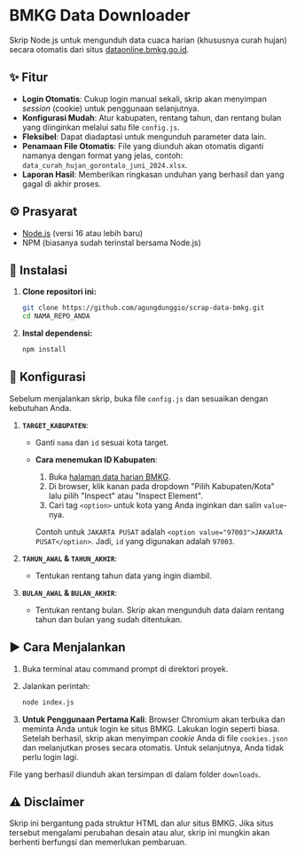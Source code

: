 # BMKG Data Downloader

Skrip Node.js untuk mengunduh data cuaca harian (khususnya curah hujan) secara otomatis dari situs [dataonline.bmkg.go.id](https://dataonline.bmkg.go.id).

## ✨ Fitur

-   **Login Otomatis**: Cukup login manual sekali, skrip akan menyimpan *session* (cookie) untuk penggunaan selanjutnya.
-   **Konfigurasi Mudah**: Atur kabupaten, rentang tahun, dan rentang bulan yang diinginkan melalui satu file `config.js`.
-   **Fleksibel**: Dapat diadaptasi untuk mengunduh parameter data lain.
-   **Penamaan File Otomatis**: File yang diunduh akan otomatis diganti namanya dengan format yang jelas, contoh: `data_curah_hujan_gorontalo_juni_2024.xlsx`.
-   **Laporan Hasil**: Memberikan ringkasan unduhan yang berhasil dan yang gagal di akhir proses.

## ⚙️ Prasyarat

-   [Node.js](https://nodejs.org/) (versi 16 atau lebih baru)
-   NPM (biasanya sudah terinstal bersama Node.js)

## 🚀 Instalasi

1.  **Clone repositori ini:**
    ```bash
    git clone https://github.com/agungdunggio/scrap-data-bmkg.git
    cd NAMA_REPO_ANDA
    ```

2.  **Instal dependensi:**
    ```bash
    npm install
    ```

## 🔧 Konfigurasi

Sebelum menjalankan skrip, buka file `config.js` dan sesuaikan dengan kebutuhan Anda.

1.  **`TARGET_KABUPATEN`**:
    -   Ganti `nama` dan `id` sesuai kota target.
    -   **Cara menemukan ID Kabupaten**:
        1.  Buka [halaman data harian BMKG](https://dataonline.bmkg.go.id/data-harian).
        2.  Di browser, klik kanan pada dropdown "Pilih Kabupaten/Kota" lalu pilih "Inspect" atau "Inspect Element".
        3.  Cari tag `<option>` untuk kota yang Anda inginkan dan salin `value`-nya.
        
        Contoh untuk `JAKARTA PUSAT` adalah `<option value="97003">JAKARTA PUSAT</option>`. Jadi, `id` yang digunakan adalah `97003`.

2.  **`TAHUN_AWAL` & `TAHUN_AKHIR`**:
    -   Tentukan rentang tahun data yang ingin diambil.

3.  **`BULAN_AWAL` & `BULAN_AKHIR`**:
    -   Tentukan rentang bulan. Skrip akan mengunduh data dalam rentang tahun dan bulan yang sudah ditentukan.

## ▶️ Cara Menjalankan

1.  Buka terminal atau command prompt di direktori proyek.
2.  Jalankan perintah:
    ```bash
    node index.js
    ```

3.  **Untuk Penggunaan Pertama Kali**: Browser Chromium akan terbuka dan meminta Anda untuk login ke situs BMKG. Lakukan login seperti biasa. Setelah berhasil, skrip akan menyimpan *cookie* Anda di file `cookies.json` dan melanjutkan proses secara otomatis. Untuk selanjutnya, Anda tidak perlu login lagi.

File yang berhasil diunduh akan tersimpan di dalam folder `downloads`.

## ⚠️ Disclaimer

Skrip ini bergantung pada struktur HTML dan alur situs BMKG. Jika situs tersebut mengalami perubahan desain atau alur, skrip ini mungkin akan berhenti berfungsi dan memerlukan pembaruan.